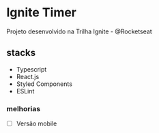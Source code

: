 # Ignite Timer

Projeto desenvolvido na Trilha Ignite - @Rocketseat

## stacks

- Typescript
- React.js
- Styled Components
- ESLint

### melhorias

- [ ] Versão mobile
